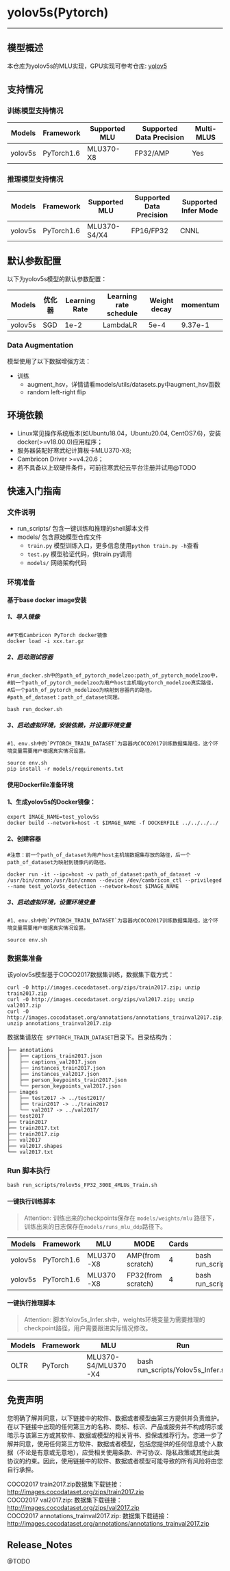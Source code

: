 # yolov5s(Pytorch)
---
## 模型概述
  本仓库为yolov5s的MLU实现，GPU实现可参考仓库: [yolov5](https://github.com/ultralytics/yolov5)

## 支持情况
### 训练模型支持情况
Models  | Framework  | Supported MLU   | Supported Data Precision  | Multi-MLUS |
----- | ----- | ----- | ----- | ----- |
yolov5s  | PyTorch1.6  | MLU370-X8  | FP32/AMP  | Yes  |

### 推理模型支持情况
Models  | Framework  | Supported MLU   | Supported Data Precision   | Supported Infer Mode | 
----- | ----- | ----- | ----- | ----- |
yolov5s  | PyTorch1.6  | MLU370-S4/X4  | FP16/FP32  | CNNL |

## 默认参数配置
以下为yolov5s模型的默认参数配置：

Models  | 优化器  | Learning Rate   | Learning rate schedule |  Weight decay | momentum |
---- | ----- | ----- | ----- | ----- | ----- |
yolov5s  | SGD  | 1e-2  | LambdaLR | 5e-4 | 9.37e-1 | 


### Data Augmentation
模型使用了以下数据增强方法：
* 训练
    * augment_hsv，详情请看models/utils/datasets.py中augment_hsv函数
    * random left-right flip

## 环境依赖
* Linux常见操作系统版本(如Ubuntu18.04，Ubuntu20.04, CentOS7.6)，安装docker(>=v18.00.0)应用程序；
* 服务器装配好寒武纪计算板卡MLU370-X8;
* Cambricon Driver >=v4.20.6；
* 若不具备以上软硬件条件，可前往寒武纪云平台注册并试用@TODO

## 快速入门指南

### 文件说明
- run_scripts/ 包含一键训练和推理的shell脚本文件
- models/ 包含原始模型仓库文件
  - `train.py` 模型训练入口，更多信息使用`python train.py -h`查看
  - `test.py` 模型验证代码，供train.py调用
  - `models/` 网络架构代码


### 环境准备
#### 基于base docker image安装
##### 1、导入镜像
```
##下载Cambricon PyTorch docker镜像
docker load -i xxx.tar.gz
```

##### 2、启动测试容器
```
#run_docker.sh中的path_of_pytorch_modelzoo:path_of_pytorch_modelzoo中，
#前一个path_of_pytorch_modelzoo为用户host主机端pytorch_modelzoo真实路径，
#后一个path_of_pytorch_modelzoo为映射到容器内的路径。
#path_of_dataset：path_of_dataset同理。

bash run_docker.sh
```

##### 3、启动虚拟环境，安装依赖，并设置环境变量

```
#1、env.sh中的`PYTORCH_TRAIN_DATASET`为容器内COCO2017训练数据集路径，这个环境变量需要用户根据真实情况设置。 

source env.sh
pip install -r models/requirements.txt
```


#### 使用Dockerfile准备环境
#### 1、生成yolov5s的Docker镜像：

```
export IMAGE_NAME=test_yolov5s
docker build --network=host -t $IMAGE_NAME -f DOCKERFILE ../../../../
```

####  2、创建容器

```
#注意：前一个path_of_dataset为用户host主机端数据集存放的路径，后一个path_of_dataset为映射到镜像内的路径。

docker run -it --ipc=host -v path_of_dataset:path_of_dataset -v /usr/bin/cnmon:/usr/bin/cnmon --device /dev/cambricon_ctl --privileged --name test_yolov5s_detection --network=host $IMAGE_NAME
```

##### 3、启动虚拟环境，设置环境变量

```
#1、env.sh中的`PYTORCH_TRAIN_DATASET`为容器内COCO2017训练数据集路径，这个环境变量需要用户根据真实情况设置。 

source env.sh
```

### 数据集准备
该yolov5s模型基于COCO2017数据集训练，数据集下载方式：
```
curl -O http://images.cocodataset.org/zips/train2017.zip; unzip train2017.zip
curl -O http://images.cocodataset.org/zips/val2017.zip; unzip val2017.zip
curl -O http://images.cocodataset.org/annotations/annotations_trainval2017.zip; unzip annotations_trainval2017.zip
```
数据集请放在` $PYTORCH_TRAIN_DATASET`目录下。目录结构为：
```
├── annotations
│   ├── captions_train2017.json
│   ├── captions_val2017.json
│   ├── instances_train2017.json
│   ├── instances_val2017.json
│   ├── person_keypoints_train2017.json
│   └── person_keypoints_val2017.json
├── images
│   ├── test2017 -> ../test2017/
│   ├── train2017 -> ../train2017
│   └── val2017 -> ../val2017/
├── test2017
├── train2017
├── train2017.txt
├── train2017.zip
├── val2017
├── val2017.shapes
└── val2017.txt
```

### Run 脚本执行
```
bash run_scripts/Yolov5s_FP32_300E_4MLUs_Train.sh
```

#### 一键执行训练脚本

> Attention: 训练出来的checkpoints保存在 `models/weights/mlu` 路径下，训练出来的日志保存在`models/runs_mlu_ddp`路径下。

Models  | Framework  | MLU   | MODE  | Cards  | Run
----- | ----- | ----- | ----- | ----- | ----- |
yolov5s  | PyTorch1.6  | MLU370-X8  | AMP(from scratch)  | 4 | bash run_scripts/Yolov5s_AMP_300E_4MLUs_Train.sh |
yolov5s  | PyTorch1.6  | MLU370-X8  | FP32(from scratch)  | 4 | bash run_scripts/Yolov5s_FP32_300E_4MLUs_Train.sh |


#### 一键执行推理脚本

> Attention: 脚本Yolov5s_Infer.sh中，weights环境变量为需要推理的checkpoint路径，用户需要跟进实际情况修改。

Models  | Framework  | MLU   |Run
----- | ----- | ----- | ----- | 
OLTR  | PyTorch  | MLU370-S4/MLU370-X4 | bash run_scripts/Yolov5s_Infer.sh



## 免责声明
您明确了解并同意，以下链接中的软件、数据或者模型由第三方提供并负责维护。在以下链接中出现的任何第三方的名称、商标、标识、产品或服务并不构成明示或暗示与该第三方或其软件、数据或模型的相关背书、担保或推荐行为。您进一步了解并同意，使用任何第三方软件、数据或者模型，包括您提供的任何信息或个人数据（不论是有意或无意地），应受相关使用条款、许可协议、隐私政策或其他此类协议的约束。因此，使用链接中的软件、数据或者模型可能导致的所有风险将由您自行承担。

COCO2017 train2017.zip数据集下载链接：http://images.cocodataset.org/zips/train2017.zip \
COCO2017 val2017.zip: 数据集下载链接：http://images.cocodataset.org/zips/val2017.zip  \
COCO2017 annotations_trainval2017.zip: 数据集下载链接：http://images.cocodataset.org/annotations/annotations_trainval2017.zip 

## Release_Notes
@TODO


